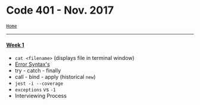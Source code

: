 # Code 401 - Nov. 2017
[`Home`](../README.md)
<hr>

#### [Week 1](LJ-code401-week.md)
- `cat <filename>` (displays file in terminal window)
- [Error Syntax's](https://developer.mozilla.org/en-US/docs/Web/JavaScript/Reference/Global_Objects/Error)
- try - catch - finally
- call - bind - apply (historical `new`)
- `jest -i --coverage`
- `exceptions` vs `-1`
- Interviewing Process
